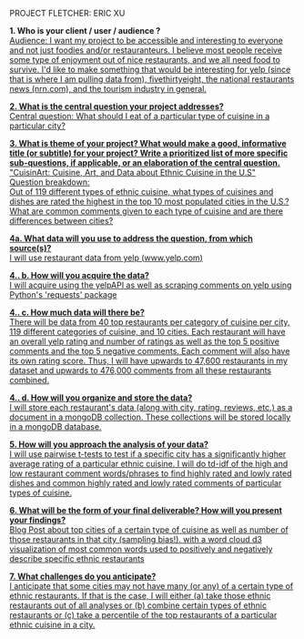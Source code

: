 PROJECT FLETCHER: ERIC XU

<b>1.  Who is your client / user / audience ?</b>
<br><u>Audience:
I want my project to be accessible and interesting to everyone and not just foodies and/or restauranteurs.  I believe most people receive some type of enjoyment out of nice restaurants, and we all need food to survive.   I'd like to make something that would be interesting for yelp (since that is where I am pulling data from), fivethirtyeight, the national restaurants news (nrn.com), and the tourism industry in general.

<b>2.  What is the central question your project addresses?</b>
<br><u>Central question:</u>
What should I eat of a particular type of cuisine in a particular city?

<b>3.  What is theme of your project?
What would make a good, informative title (or subtitle) for your project?
Write a prioritized list of more specific sub-questions, if applicable, or an elaboration of the central question.</b>
<br>"CuisinArt: Cuisine, Art, and Data about Ethnic Cuisine in the U.S"
<br>Question breakdown:
<br>Out of 119 different types of ethnic cuisine, what types of cuisines and dishes are rated the highest in the top 10 most populated cities in the U.S.?  What are common comments given to each type of cuisine and are there differences between cities?
<br>

<b>4a. What data will you use to address the question, from which source(s)?</b>
<br>I will use restaurant data from yelp (www.yelp.com)
<br>

<b>4.. b. How will you acquire the data?</b>
<br>I will acquire using the yelpAPI as well as scraping comments on yelp using Python's 'requests' package

<b>4.. c. How much data will there be?</b>
<br>There will be data from 40 top restaurants per category of cuisine per city, 119 different categories of cuisine, and 
10 cities.  Each restaurant will have an overall yelp rating and number of ratings as well as the top 5 positive comments and the top 5 negative comments.  Each comment will also have its own rating score.  Thus, I will have upwards to 47,600 restaurants in my dataset and upwards to 476,000 comments from all these restaurants combined.

<b>4.. d. How will you organize and store the data?</b><br>
I will store each restaurant's data (along with city, rating, reviews, etc.) as a document in a mongoDB collection.  These collections will be stored locally in a mongoDB database.

<b>5.  How will you approach the analysis of your data? </b><br>
I will use pairwise t-tests to test if a specific city has a significantly higher average rating of a particular ethnic cuisine.  I will do td-idf of the high and low restaurant comment words/phrases to find highly rated and lowly rated dishes and common highly rated and lowly rated comments of particular types of cuisine.

<b>6.  What will be the form of your final deliverable? How will you present your findings? </b><br>
Blog Post about top cities of a certain type of cuisine as well as number of those restaurants in that city (sampling bias!).  with a word cloud d3 visualization of most common words used to positively and negatively describe specific ethnic restaurants

<b>7.  What challenges do you anticipate? </b><br>
I anticipate that some cities may not have many (or any) of a certain type of ethnic restaurants.  If that is the case, I will either (a) take those ethnic restaurants out of all analyses or (b) combine certain types of ethnic restaurants or (c) take a percentile of the top restaurants of a particular ethnic cuisine in a city.


